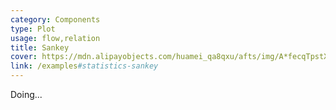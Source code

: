 ```yaml
---
category: Components
type: Plot
usage: flow,relation
title: Sankey
cover: https://mdn.alipayobjects.com/huamei_qa8qxu/afts/img/A*fecqTpstXu0AAAAAAAAAAAAADmJ7AQ/original
link: /examples#statistics-sankey
---
```


Doing...
